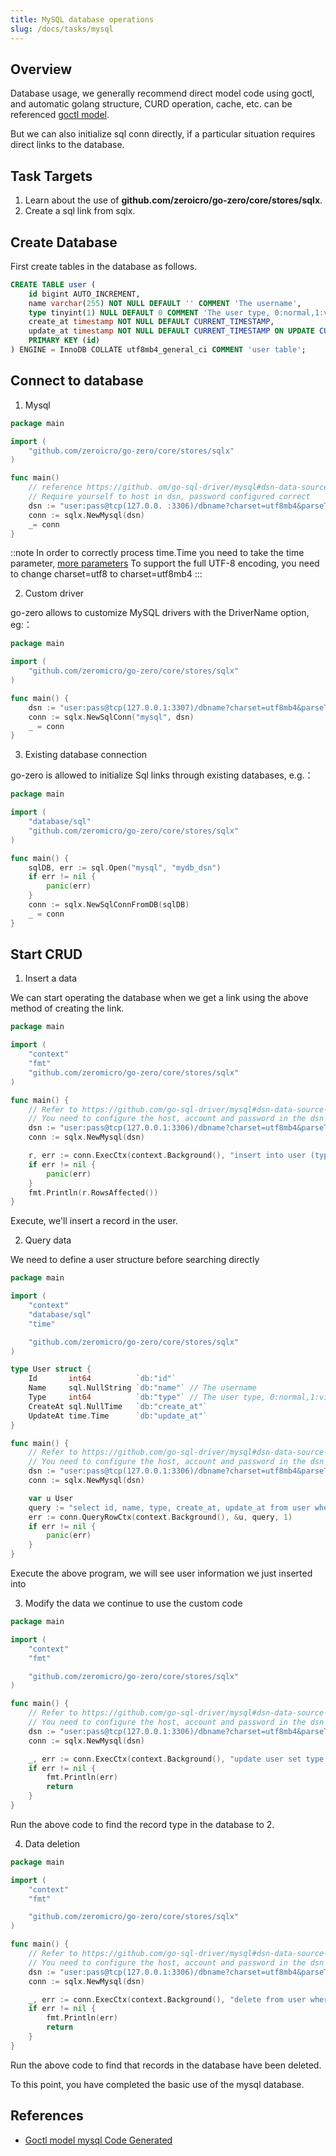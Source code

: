 ```yaml
---
title: MySQL database operations
slug: /docs/tasks/mysql
---
```


## Overview

Database usage, we generally recommend direct model code using goctl, and automatic golang structure, CURD operation, cache, etc. can be referenced <a href="/docs/tasks/cli/mysql" target="_blank">goctl model</a>.

But we can also initialize sql conn directly, if a particular situation requires direct links to the database.

## Task Targets

1. Learn about the use of **github.com/zeroicro/go-zero/core/stores/sqlx**.
2. Create a sql link from sqlx.

## Create Database

First create tables in the database as follows.

```sql
CREATE TABLE user (
    id bigint AUTO_INCREMENT,
    name varchar(255) NOT NULL DEFAULT '' COMMENT 'The username',
    type tinyint(1) NULL DEFAULT 0 COMMENT 'The user type, 0:normal,1:vip, for test golang keyword',
    create_at timestamp NOT NULL DEFAULT CURRENT_TIMESTAMP,
    update_at timestamp NOT NULL DEFAULT CURRENT_TIMESTAMP ON UPDATE CURRENT_TIMESTAMP,
    PRIMARY KEY (id)
) ENGINE = InnoDB COLLATE utf8mb4_general_ci COMMENT 'user table';
```

## Connect to database

1. Mysql

```go
package main

import (
    "github.com/zeroicro/go-zero/core/stores/sqlx"
)

func main()
    // reference https://github. om/go-sql-driver/mysql#dsn-data-source-name for details
    // Require yourself to host in dsn, password configured correct
    dsn := "user:pass@tcp(127.0.0. :3306)/dbname?charset=utf8mb4&parseTime=True&loc=Local"
    conn := sqlx.NewMysql(dsn)
    _= conn
}

```

::note
In order to correctly process time.Time you need to take the time parameter, [more parameters](https://github.com/go-sql-driver/mysql#parameters) To support the full UTF-8 encoding, you need to change charset=utf8 to charset=utf8mb4
:::

2. Custom driver

go-zero allows to customize MySQL drivers with the DriverName option, eg:：

```go
package main

import (
    "github.com/zeromicro/go-zero/core/stores/sqlx"
)

func main() {
    dsn := "user:pass@tcp(127.0.0.1:3307)/dbname?charset=utf8mb4&parseTime=True&loc=Local"
    conn := sqlx.NewSqlConn("mysql", dsn)
    _ = conn
}

```

3. Existing database connection

go-zero is allowed to initialize Sql links through existing databases, e.g.：

```go
package main

import (
    "database/sql"
    "github.com/zeromicro/go-zero/core/stores/sqlx"
)

func main() {
    sqlDB, err := sql.Open("mysql", "mydb_dsn")
    if err != nil {
        panic(err)
    }
    conn := sqlx.NewSqlConnFromDB(sqlDB)
    _ = conn
}

```

## Start CRUD

1. Insert a data

We can start operating the database when we get a link using the above method of creating the link.

```go
package main

import (
    "context"
    "fmt"
    "github.com/zeromicro/go-zero/core/stores/sqlx"
)

func main() {
    // Refer to https://github.com/go-sql-driver/mysql#dsn-data-source-name for details
    // You need to configure the host, account and password in the dsn correctly
    dsn := "user:pass@tcp(127.0.0.1:3306)/dbname?charset=utf8mb4&parseTime=True&loc=Local"
    conn := sqlx.NewMysql(dsn)

    r, err := conn.ExecCtx(context.Background(), "insert into user (type, name) values (?, ?)", 1, "test")
    if err != nil {
        panic(err)
    }
    fmt.Println(r.RowsAffected())
}

```

Execute, we'll insert a record in the user.

2. Query data

We need to define a user structure before searching directly

```go
package main

import (
    "context"
    "database/sql"
    "time"

    "github.com/zeromicro/go-zero/core/stores/sqlx"
)

type User struct {
    Id       int64          `db:"id"`
    Name     sql.NullString `db:"name"` // The username
    Type     int64          `db:"type"` // The user type, 0:normal,1:vip, for test golang keyword
    CreateAt sql.NullTime   `db:"create_at"`
    UpdateAt time.Time      `db:"update_at"`
}

func main() {
    // Refer to https://github.com/go-sql-driver/mysql#dsn-data-source-name for details
    // You need to configure the host, account and password in the dsn correctly
    dsn := "user:pass@tcp(127.0.0.1:3306)/dbname?charset=utf8mb4&parseTime=True&loc=Local"
    conn := sqlx.NewMysql(dsn)

    var u User
    query := "select id, name, type, create_at, update_at from user where id=?"
    err := conn.QueryRowCtx(context.Background(), &u, query, 1)
    if err != nil {
        panic(err)
    }
}

```

Execute the above program, we will see user information we just inserted into

3. Modify the data we continue to use the custom code

```go
package main

import (
    "context"
    "fmt"

    "github.com/zeromicro/go-zero/core/stores/sqlx"
)

func main() {
    // Refer to https://github.com/go-sql-driver/mysql#dsn-data-source-name for details
    // You need to configure the host, account and password in the dsn correctly
    dsn := "user:pass@tcp(127.0.0.1:3306)/dbname?charset=utf8mb4&parseTime=True&loc=Local"
    conn := sqlx.NewMysql(dsn)

    _, err := conn.ExecCtx(context.Background(), "update user set type = ? where name = ?", 2, "test")
    if err != nil {
        fmt.Println(err)
        return
    }
}

```

Run the above code to find the record type in the database to 2.

4. Data deletion

```go
package main

import (
    "context"
    "fmt"

    "github.com/zeromicro/go-zero/core/stores/sqlx"
)

func main() {
    // Refer to https://github.com/go-sql-driver/mysql#dsn-data-source-name for details
    // You need to configure the host, account and password in the dsn correctly
    dsn := "user:pass@tcp(127.0.0.1:3306)/dbname?charset=utf8mb4&parseTime=True&loc=Local"
    conn := sqlx.NewMysql(dsn)

    _, err := conn.ExecCtx(context.Background(), "delete from user where `id` = ?", 1)
    if err != nil {
        fmt.Println(err)
        return
    }
}

```

Run the above code to find that records in the database have been deleted.

To this point, you have completed the basic use of the mysql database.

## References

- <a href="/docs/tutorials/cli/model#goctl-model-mysql-%E6%8C%87%E4%BB%A4" target="_blank">Goctl model mysql Code Generated </a>
